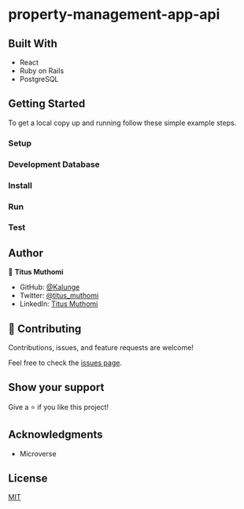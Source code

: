 # property-management-app-api




## Built With
- React
- Ruby on Rails
- PostgreSQL

## Getting Started

To get a local copy up and running follow these simple example steps.



### Setup



### Development Database



### Install


### Run



### Test

## Author

👤 **Titus Muthomi**

- GitHub: [@Kalunge](https://github.com/Kalunge)
- Twitter: [@titus_muthomi](https://twitter.com/titus_muthomi)
- LinkedIn: [Titus Muthomi](https://www.linkedin.com/in/muthomi-titus-295024181/)
## 🤝 Contributing

Contributions, issues, and feature requests are welcome!

Feel free to check the [issues page]().

## Show your support

Give a ⭐️ if you like this project!

## Acknowledgments

- Microverse

## License

[MIT](./LICENSE)
